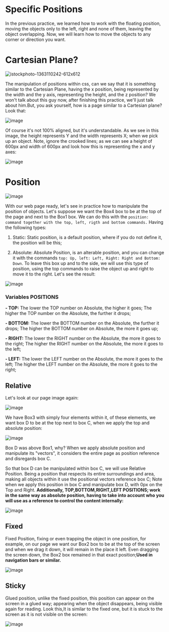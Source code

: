 # Specific Positions
In the previous practice, we learned how to work with the floating position, moving the objects only to the left, right and none of them, leaving the object overlapping. Now, we will learn how to move the objects to any corner or direction you want.

# Cartesian Plane?

![istockphoto-1363110242-612x612](https://github.com/user-attachments/assets/4b7711b3-54a0-469c-8a2b-ac40c46825d5)

The manipulation of positions within css, can we say that it is something similar to the Cartesian Plane, having the x position, being represented by the width and the y axis, representing the height, and the z position? We won't talk about this guy now, after finishing this practice, we'll just talk about him.But, you ask yourself, how is a page similar to a Cartesian plane? Look that:

![image](https://github.com/user-attachments/assets/504f6847-3ce8-49f7-90ba-19ddecd833b9)

Of course it's not 100% aligned, but it's understandable. As we see in this image, the height represents Y and the width represents X; when we pick up an object. Note, ignore the crooked lines; as we can see a height of 600px and width of 600px and look how this is representing the x and y axes:

![image](https://github.com/user-attachments/assets/a6877519-2511-489a-a59e-3f006e9cf107)

# Position

![image](https://github.com/user-attachments/assets/5a03088c-575e-4329-b81f-5b552e541708)

With our web page ready, let's see in practice how to manipulate the position of objects. Let's suppose we want the Box4 box to be at the top of the page and next to the Box1 box. We can do this with the ``position: command together with the top, left, rigth and bottom commands.`` Having the following types:

1. Static: Static position, is a default position, where if you do not define it, the position will be this;

2. Absolute: Absolute Position, is an alterable position, and you can change it with the commands `` top: Up, left: Left, Right: Right and Bottom: Down ``. To leave this box up and to the side, we will use this type of position, using the top commands to raise the object up and right to move it to the right. Let's see the result:

![image](https://github.com/user-attachments/assets/a9ddbf77-5a07-45da-a018-a183a78adcce)

### Variables POSITIONS

**- TOP:**
The lower the TOP number on Absolute, the higher it goes; The higher the TOP number on the Absolute, the further it drops;

**- BOTTOM:**
The lower the BOTTOM number on the Absolute, the further it drops; The higher the BOTTOM number on Absolute, the more it goes up;

**- RIGHT:**
The lower the RIGHT number on the Absolute, the more it goes to the right; The higher the RIGHT number on the Absolute, the more it goes to the left;

**- LEFT:**
The lower the LEFT number on the Absolute, the more it goes to the left; The higher the LEFT number on the Absolute, the more it goes to the right;

## Relative 
Let's look at our page image again:

![image](https://github.com/user-attachments/assets/5a03088c-575e-4329-b81f-5b552e541708)

We have Box3 with simply four elements within it, of these elements, we want box D to be at the top next to box C, when we apply the top and absolute position:

![image](https://github.com/user-attachments/assets/d3f0facb-ea70-498e-bda6-1f9a860b54b8)

Box D was above Box1, why? When we apply absolute position and manipulate its "vectors", it considers the entire page as position reference and disregards box C.

So that box D can be manipulated within box C, we will use Relative Position. Being a position that respects its entire surroundings and area, making all objects within it use the positional vectors reference box C; Note when we apply this position in box C and manipulate box D, with 0px on the Top and Right.
**Additionally, TOP,BOTTOM,RIGHT,LEFT POSITIONS; work in the same way as absolute position, having to take into account who you will use as a reference to control the content internally:**

![image](https://github.com/user-attachments/assets/28d092d1-2ba5-4821-9b39-1e145d729a6a)

## Fixed
Fixed Position, fixing or even trapping the object in one position, for example, on our page we want our Box2 box to be at the top of the screen and when we drag it down, it will remain in the place it left. Even dragging the screen down, the Box2 box remained in that exact position;**Used in navigation bars or similar.**

![image](https://github.com/user-attachments/assets/939f2f0e-f3fd-4b71-9769-89823d7f3325)

## Sticky
Glued position, unlike the fixed position, this position can appear on the screen in a glued way; appearing when the object disappears, being visible again for reading. Look this,It is similar to the fixed one, but it is stuck to the screen as it is not visible on the screen:

![image](https://github.com/user-attachments/assets/478e5c12-75be-4efe-826e-c6cffd069ca9)
